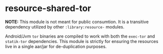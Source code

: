 # resource-shared-tor

**NOTE:** This module is not meant for public consumtion. It is a transitive dependency
utilized by other `:library:resource-` modules.

Android/Jvm `tor` binaries are compiled to work with both the `exec-tor` and `statik-tor` 
dependencies. This module is strictly for ensuring the resources live in a single aar/jar 
for de-duplication purposes.
